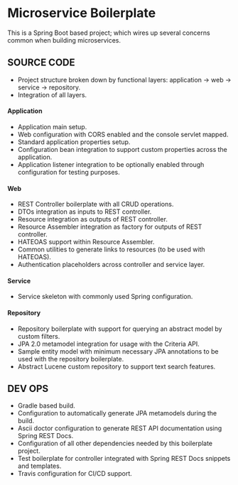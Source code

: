 # Microservice Boilerplate

This is a Spring Boot based project; which wires up several concerns common when building microservices.

## SOURCE CODE
- Project structure broken down by functional layers: application -> web -> service -> repository.
- Integration of all layers.

#### Application
- Application main setup.
- Web configuration with CORS enabled and the console servlet mapped.
- Standard application properties setup.
- Configuration bean integration to support custom properties across the application.
- Application listener integration to be optionally enabled through configuration for testing purposes. 

#### Web
- REST Controller boilerplate with all CRUD operations.
- DTOs integration as inputs to REST controller.
- Resource integration as outputs of REST controller.
- Resource Assembler integration as factory for outputs of REST controller.
- HATEOAS support within Resource Assembler.
- Common utilities to generate links to resources (to be used with HATEOAS).
- Authentication placeholders across controller and service layer.

#### Service
- Service skeleton with commonly used Spring configuration.

#### Repository
- Repository boilerplate with support for querying an abstract model by custom filters.
- JPA 2.0 metamodel integration for usage with the Criteria API.
- Sample entity model with minimum necessary JPA annotations to be used with the repository boilerplate. 
- Abstract Lucene custom repository to support text search features. 

## DEV OPS

- Gradle based build.
- Configuration to automatically generate JPA metamodels during the build.
- Ascii doctor configuration to generate REST API documentation using Spring REST Docs.
- Configuration of all other dependencies needed by this boilerplate project.
- Test boilerplate for controller integrated with Spring REST Docs snippets and templates. 
- Travis configuration for CI/CD support.
